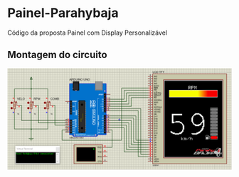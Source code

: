 # Painel-Parahybaja
Código da proposta Painel com Display Personalizável

## Montagem do circuito
![Circuito](simulação.png)